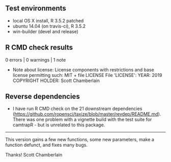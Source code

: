 ## Test environments

* local OS X install, R 3.5.2 patched
* ubuntu 14.04 (on travis-ci), R 3.5.2
* win-builder (devel and release)

## R CMD check results

0 errors | 0 warnings | 1 note

* Note about license:
License components with restrictions and base license permitting such:
  MIT + file LICENSE
File 'LICENSE':
  YEAR: 2019
  COPYRIGHT HOLDER: Scott Chamberlain

## Reverse dependencies

* I have run R CMD check on the 21 downstream dependencies
(<https://github.com/ropensci/taxize/blob/master/revdep/README.md>).
There was one problem with a vignette build with the test suite for camtrapR - but is unrelated to this package.

------

This version gains a few new functions, some new parameters, make a function defunct, and fixes many bugs.

Thanks!
Scott Chamberlain
